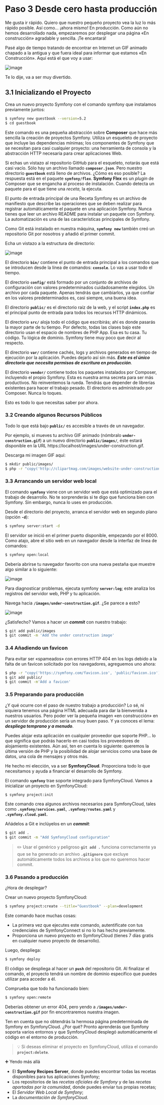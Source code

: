 # Paso 3 Desde cero hasta producción

Me gusta ir rápido. Quiero que nuestro pequeño proyecto vea la luz lo más rápido posible. Así como… ¡ahora mismo! En producción. Como aún
no hemos desarrollado nada, empezaremos por desplegar una página «En construcción» agradable y sencilla. ¡Te encantará!

Pasé algo de tiempo tratando de encontrar en Internet un GIF animado chapado a la antigua y que fuera ideal para informar que estamos «En
Construcción». Aquí está el que voy a usar:

![image](https://user-images.githubusercontent.com/23094588/124913093-ffb20780-dfee-11eb-8868-8d73732cd406.png)

Te lo dije, va a ser muy divertido.

## 3.1 Inicializando el Proyecto

Crea un nuevo proyecto Symfony con el comando symfony que instalamos previamente juntos:

```sh
$ symfony new guestbook --version=5.2
$ cd guestbook
```

Este comando es una pequeña abstracción sobre **Composer** que hace más sencilla la creación de proyectos Symfony. Utiliza un esqueleto de proyecto
que incluye las dependencias mínimas; los componentes de Symfony que se necesitan para casi cualquier proyecto: una herramienta de consola y la
abstracción HTTP necesaria para crear aplicaciones Web.

Si echas un vistazo al repositorio GitHub para el esqueleto, notarás que está casi vacío. Sólo hay un archivo llamado **`composer.json`**. Pero nuestro
directorio **`guestbook`** está lleno de archivos. ¿Cómo es eso posible? La respuesta está en el paquete **`symfony/flex`**. **Symfony Flex** es un *plugin* de
Composer que se engancha al proceso de instalación. Cuando detecta un paquete para el que tiene una *receta*, la ejecuta.

El punto de entrada principal de una Receta Symfony es un archivo de manifiesto que describe las operaciones que se deben realizar para
registrar automáticamente el paquete en una aplicación Symfony. Nunca tienes que leer un archivo README para instalar un paquete con
Symfony. La automatización es una de las características principales de Symfony.

Como Git está instalado en nuestra máquina, **`symfony new`** también creó un repositorio Git por nosotros y añadió el primer commit.

Echa un vistazo a la estructura de directorio:

![image](https://user-images.githubusercontent.com/23094588/124913960-0db45800-dff0-11eb-886e-2ff9ad6580f7.png)

El directorio **`bin/`** contiene el punto de entrada principal a los comandos que se introducen desde la línea de comandos: **`console`**. Lo vas a usar todo el tiempo.

El directorio **`config/`** está formado por un conjunto de archivos de configuración con valores predeterminados cuidadosamente elegidos. Un
archivo por cada paquete. Apenas tendrás que cambiarlos, ya que confiar en los valores predeterminados es, casi siempre, una buena idea.

El directorio **`public/`** es el directorio raíz de la web, y el script **`index.php`** es el principal punto de entrada para todos los recursos HTTP dinámicos.

El directorio **`src/`** aloja todo el código que escribirás; ahí es donde pasarás la mayor parte de tu tiempo. Por defecto, todas las clases bajo este directorio usan el espacio de nombres de PHP App. Esa es tu casa. Tu código. Tu lógica de dominio. Symfony tiene muy poco que decir al
respecto.

El directorio **`var/`** contiene cachés, logs y archivos generados en tiempo de ejecución por la aplicación. Puedes dejarlo así sin más. ***Este es el único directorio que necesita permisos de escritura en producción***.

El directorio **`vendor/`** contiene todos los paquetes instalados por Composer, incluyendo el propio Symfony. Esta es nuestra arma secreta
para ser más productivos. No reinventemos la rueda. Tendrás que depender de librerías existentes para hacer el trabajo pesado. El directorio
es administrado por Composer. Nunca lo toques.

Esto es todo lo que necesitas saber por ahora.

### 3.2 Creando algunos Recursos Públicos

Todo lo que está bajo **`public/`** es accesible a través de un navegador.

Por ejemplo, si mueves tu archivo GIF animado (nómbralo **`under-construction.gif`**) a un nuevo directorio **`public/images/`**, éste estará
disponible en la URL https://localhost/images/under-construction.gif.

Descarga mi imagen GIF aquí:

```sh
$ mkdir public/images/
$ php -r "copy('http://clipartmag.com/images/website-under-construction-image-6.gif', 'public/images/under-construction.gif');"
```

### 3.3 Arrancando un servidor web local

El comando **`symfony`** viene con un servidor web que está optimizado para el trabajo de desarrollo. No te sorprenderás si te digo que funciona bien con Symfony. Sin embargo, nunca lo uses en producción.

Desde el directorio del proyecto, arranca el servidor web en segundo plano (opción **`-d`**):

```sh
$ symfony server:start -d
```

El servidor se inició en el primer puerto disponible, empezando por el 8000. Como atajo, abre el sitio web en un navegador desde la interfaz de
línea de comandos:

```sh
$ symfony open:local
```

Debería abrirse tu navegador favorito con una nueva pestaña que muestre algo similar a lo siguiente:

![image](https://user-images.githubusercontent.com/23094588/124915716-24f44500-dff2-11eb-979a-5fa43db2a44d.png)

Para diagnosticar problemas, ejecuta symfony **`server:log`**; este analiza los registros del servidor web, PHP y tu aplicación.

Navega hacia **`/images/under-construction.gif`**. ¿Se parece a esto?

![image](https://user-images.githubusercontent.com/23094588/124915953-68e74a00-dff2-11eb-82a6-17d5ef0a7a98.png)

¿Satisfecho? Vamos a hacer un ***commit*** con nuestro trabajo:

```sh
$ git add public/images
$ git commit -m 'Add the under construction image'
```

### 3.4 Añadiendo un favicon

Para evitar ser «spameados» con errores HTTP 404 en los logs debido a la falta de un favicon solicitado por los navegadores, agreguemos uno ahora:

```sh
$ php -r "copy('https://symfony.com/favicon.ico', 'public/favicon.ico');"
$ git add public/
$ git commit -m'Add a favicon'
```

### 3.5 Preparando para producción

¿Y qué ocurre con el paso de nuestro trabajo a producción? Lo sé, ni siquiera tenemos una página HTML adecuada para dar la bienvenida a nuestros usuarios. Pero poder ver la pequeña imagen «en construcción» en un servidor de producción sería un muy buen paso. Y ya conoces el lema: ***despliega temprano y a menudo***.

Puedes alojar esta aplicación en cualquier proveedor que soporte PHP... lo que significa que podrás hacerlo en casi todos los proveedores de alojamiento existentes. Aún así, ten en cuenta lo siguiente: queremos la última versión de PHP y la posibilidad de alojar servicios como una base de datos, una cola de mensajes y otros más.

He hecho mi elección, va a ser **SymfonyCloud**. Proporciona todo lo que necesitamos y ayuda a financiar el desarrollo de Symfony.

El comando **`symfony`** trae soporte integrado para SymfonyCloud. Vamos a inicializar un proyecto en SymfonyCloud:

```sh
$ symfony project:init
```

Este comando crea algunos archivos necesarios para SymfonyCloud, tales como **`.symfony/services.yaml`**, **`.symfony/routes.yaml`** y **`.symfony.cloud.yaml`**.

Añádelos a Git e inclúyelos en un ***commit***:

```sh
$ git add .
$ git commit -m "Add SymfonyCloud configuration"
```

> :pencil2: Usar el genérico y peligroso **`git add .`** funciona correctamente ya que se ha generado un archivo **`.gitignore`** que excluye automáticamente todos los archivos a los que no queremos hacer commit.

### 3.6 Pasando a producción

¿Hora de desplegar?

Crear un nuevo proyecto SymfonyCloud:

```sh
$ symfony project:create --title="Guestbook" --plan=development
```

Este comando hace muchas cosas:

* La primera vez que ejecutes este comando, autentifícate con tus credenciales de SymfonyConnect si no lo has hecho previamente.
* Proporciona un nuevo proyecto en SymfonyCloud (tienes 7 días gratis en cualquier nuevo proyecto de desarrollo).

Luego, despliega:

```sh
$ symfony deploy
```

El código se despliega al hacer un **`push`** del repositorio Git. Al finalizar el comando, el proyecto tendrá un nombre de dominio específico que puedes utilizar para acceder a él.

Comprueba que todo ha funcionado bien:

```sh
$ symfony open:remote
```

Deberías obtener un error 404, pero yendo a **`/images/under-construction.gif`** por fin encontraremos nuestra imagen.

Ten en cuenta que no obtendrás la hermosa página predeterminada de Symfony en SymfonyCloud. ¿Por qué? Pronto aprenderás que Symfony soporta varios entornos y que SymfonyCloud desplegó automáticamente el código en el entorno de producción.

> 💡 Si deseas eliminar el proyecto en SymfonyCloud, utiliza el comando **`project:delete`**.

➕ Yendo más allá

* El **Symfony Recipes Server**, donde puedes encontrar todas las recetas disponibles para tus aplicaciones Symfony;
* Los repositorios de las *recetas oficiales de Symfony* y de las *recetas aportadas por la comunidad*, donde puedes enviar tus propias recetas;
* El *Servidor Web Local de Symfony*;
* La *documentación de SymfonyCloud*.

